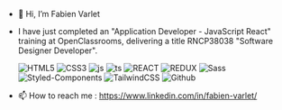 - 👋 Hi, I’m Fabien Varlet
- I have just completed an "Application Developer - JavaScript React" training at OpenClassrooms, delivering a title RNCP38038 "Software Designer Developer".

  ![HTML5](https://img.shields.io/badge/HTML5-E34F26?style=for-the-badge&logo=html5&logoColor=white)
![CSS3](https://img.shields.io/badge/CSS3-1572B6?style=for-the-badge&logo=css3&logoColor=white)
![js](https://img.shields.io/badge/JavaScript-F7DF1E?style=for-the-badge&logo=javascript&logoColor=black)
![ts](https://img.shields.io/badge/TypeScript-007ACC?style=for-the-badge&logo=typescript&logoColor=white)
![REACT](https://img.shields.io/badge/React-303540?style=for-the-badge&logo=react&logoColor=61DAFB)
![REDUX](https://img.shields.io/badge/Redux-593D88?style=for-the-badge&logo=redux&logoColor=white)
![Sass](https://img.shields.io/badge/Sass-CC6699?style=for-the-badge&logo=sass&logoColor=white)
![Styled-Components](https://img.shields.io/badge/styled--components-DB7093?style=for-the-badge&logo=styled-components&logoColor=white)
![TailwindCSS](https://img.shields.io/badge/Tailwind_CSS-38B2AC?style=for-the-badge&logo=tailwind-css&logoColor=white)
  ![Github](https://img.shields.io/badge/GitHub-100000?style=for-the-badge&logo=github&logoColor=white)
  

- 📫 How to reach me : https://www.linkedin.com/in/fabien-varlet/

